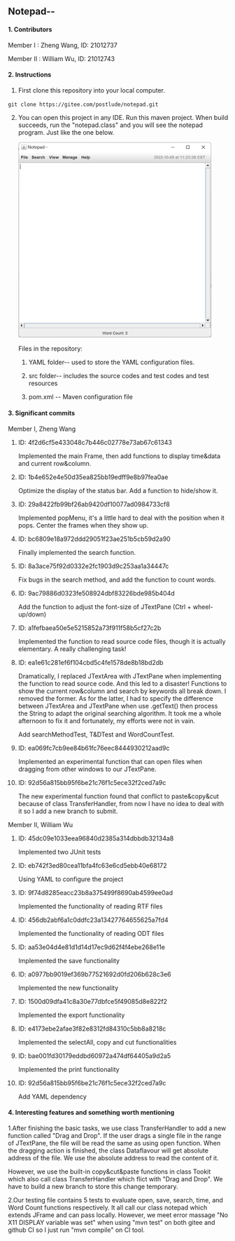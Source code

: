 ## Notepad--

<!--159.251 - Software Design and Construction-->

<!--Assignment 1 - 2022-->

<!--Using Java to make a text editor!-->

#### 1. Contributors

Member I : Zheng Wang, ID: 21012737

Member II : William Wu, ID: 21012743

#### 2. Instructions

1. First clone this repository into your local computer.

`git clone https://gitee.com/postlude/notepad.git`

2. You can open this project in any IDE. Run this maven project. When build succeeds, run the "notepad.class" and you will see the notepad program. Just like the one below.

   <img src="readme.assets/image-20221008112323912.png" alt="image-20221008112323912" style="zoom:50%;" />

   Files in the repository:

   1. YAML folder-- used to store the YAML configuration files.

   2. src folder-- includes the source codes and test codes and test resources

   3. pom.xml -- Maven configuration file


#### 3. Significant commits

Member I, Zheng Wang

1. ID: 4f2d6cf5e433048c7b446c02778e73ab67c61343

   Implemented the main Frame, then add functions to display time&data and current row&column.

2. ID: 1b4e652e4e50d35ea825bb19edff9e8b97fea0ae

   Optimize the display of the status bar. Add a function to hide/show it.

3. ID: 29a8422fb99bf26ab9420df10077ad0984733cf8

   Implemented popMenu, it's a little hard to deal with the position when it pops.
   Center the frames when they show up.

4. ID: bc6809e18a972ddd29051f23ae251b5cb59d2a90

   Finally implemented the search function.

5. ID: 8a3ace75f92d0332e2fc1903d9c253aa1a34447c

   Fix bugs in the search method, and add the function to count words.

6. ID: 9ac79886d0323fe508924dbf83226bde985b404d

   Add the function to adjust the font-size of JTextPane (Ctrl + wheel-up/down)

7. ID: a1fefbaea50e5e5215852a73f911f58b5cf27c2b

   Implemented the function to read source code files, though it is actually elementary.
   A really challenging task!

8. ID: ea1e61c281ef6f104cbd5c4fe1578de8b18bd2db

   Dramatically, I replaced JTextArea with JTextPane when implementing the function to read source code.
   And this led to a disaster! Functions to show the current row&column and search by keywords all break down. 
   I removed the former. As for the latter, I had to specify the difference between JTextArea and JTextPane when use 
   .getText() then process the String to adapt the original searching algorithm. It took me a whole afternoon to fix it
   and fortunately, my efforts were not in vain.

   Add searchMethodTest, T&DTest and WordCountTest.

9. ID: ea069fc7cb9ee84b61fc76eec8444930212aad9c

   Implemented an experimental function that can open files when dragging from other windows to our JTextPane.

10. ID: 92d56a815bb95f6be21c76f1c5ece32f2ced7a9c

    The new experimental function found that conflict to paste&copy&cut because of class TransferHandler, from now I
    have no idea to deal with it so I add a new branch to submit.




Member II, William Wu

1. ID: 45dc09e1033eea96840d2385a314dbbdb32134a8

   Implemented two JUnit tests

2. ID: eb742f3ed80cea11bfa4fc63e6cd5ebb40e68172

   Using YAML to configure the project

3. ID: 9f74d8285eacc23b8a375499f8690ab4599ee0ad

   Implemented the functionality of reading RTF files

4. ID: 456db2abf6a1c0ddfc23a13427764655625a7fd4

   Implemented the functionality of reading ODT files

5. ID: aa53e04d4e81d1d14d17ec9d62f4f4ebe268e11e

   Implemented the save functionality

6. ID: a0977bb9019ef369b77521692d0fd206b628c3e6

   Implemented the new functionality

7. ID: 1500d09dfa41c8a30e77dbfce5f49085d8e822f2

   Implemented the export functionality

8. ID: e4173ebe2afae3f82e8312fd84310c5bb8a8218c

   Implemented the selectAll, copy and cut functionalities

9. ID: bae001fd30179eddbd60972a474df64405a9d2a5

   Implemented the print functionality

10. ID: 92d56a815bb95f6be21c76f1c5ece32f2ced7a9c

    Add YAML dependency



#### 4. Interesting features and something worth mentioning

1.After finishing the basic tasks, we use class TransferHandler to add a new function called "Drag and Drop". If the user drags a single file in the range of JTextPane, the file will be read the same as using open function. When the dragging action is finished, the class Dataflavour will get absolute address of the file. We use the absolute address to read the content of it. 

However, we use the built-in copy&cut&paste functions in class Tookit which also call class TransferHandler which flict with "Drag and Drop". We have to build a new branch to store this change temporary.

2.Our testing file contains 5 tests to evaluate open, save, search, time, and Word Count functions respectively. It all call our class notepad which extends JFrame and can pass locally. However, we meet error massage "No X11 DISPLAY variable was set" when using "mvn test" on both gitee and github CI  so I just run "mvn compile" on CI tool.

